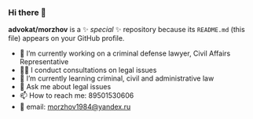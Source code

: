 ### Hi there 👋

**advokat/morzhov** is a ✨ _special_ ✨ repository because its `README.md` (this file) appears on your GitHub profile.

- 🔭 I’m currently working on a criminal defense lawyer, Civil Affairs Representative
- 👩‍🎓 I conduct consultations on legal issues
- 🌱 I’m currently learning criminal, civil and administrative law
- 💬 Ask me about legal issues
- 📫 How to reach me: 89501530606
- 📧 email: morzhov1984@yandex.ru



